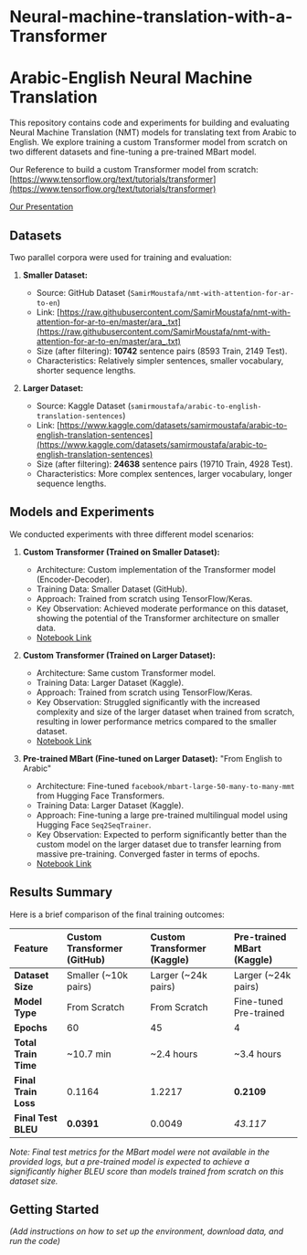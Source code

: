 # Neural-machine-translation-with-a-Transformer
# Arabic-English Neural Machine Translation

This repository contains code and experiments for building and evaluating Neural Machine Translation (NMT) models for translating text from Arabic to English. We explore training a custom Transformer model from scratch on two different datasets and fine-tuning a pre-trained MBart model.

Our Reference to build a custom Transformer model from scratch:  [https://www.tensorflow.org/text/tutorials/transformer](https://www.tensorflow.org/text/tutorials/transformer)

[Our Presentation](https://gamma.app/docs/Arabic-English-Neural-Machine-Translation-using-Transformer-3zdxhjuta1hld8f) 
## Datasets

Two parallel corpora were used for training and evaluation:

1.  **Smaller Dataset:**
    * Source: GitHub Dataset (`SamirMoustafa/nmt-with-attention-for-ar-to-en`)
    * Link: [https://raw.githubusercontent.com/SamirMoustafa/nmt-with-attention-for-ar-to-en/master/ara_.txt](https://raw.githubusercontent.com/SamirMoustafa/nmt-with-attention-for-ar-to-en/master/ara_.txt)
    * Size (after filtering): **10742** sentence pairs (8593 Train, 2149 Test).
    * Characteristics: Relatively simpler sentences, smaller vocabulary, shorter sequence lengths.

2.  **Larger Dataset:**
    * Source: Kaggle Dataset (`samirmoustafa/arabic-to-english-translation-sentences`)
    * Link: [https://www.kaggle.com/datasets/samirmoustafa/arabic-to-english-translation-sentences](https://www.kaggle.com/datasets/samirmoustafa/arabic-to-english-translation-sentences)
    * Size (after filtering): **24638** sentence pairs (19710 Train, 4928 Test).
    * Characteristics: More complex sentences, larger vocabulary, longer sequence lengths.

## Models and Experiments

We conducted experiments with three different model scenarios:

1.  **Custom Transformer (Trained on Smaller Dataset):**
    * Architecture: Custom implementation of the Transformer model (Encoder-Decoder).
    * Training Data: Smaller Dataset (GitHub).
    * Approach: Trained from scratch using TensorFlow/Keras.
    * Key Observation: Achieved moderate performance on this dataset, showing the potential of the Transformer architecture on smaller data.
    * [Notebook Link](https://colab.research.google.com/drive/1_6JOFjpYvalwfpG7UlW77r0yUW6CK_7F?usp=sharing)

2.  **Custom Transformer (Trained on Larger Dataset):**
    * Architecture: Same custom Transformer model.
    * Training Data: Larger Dataset (Kaggle).
    * Approach: Trained from scratch using TensorFlow/Keras.
    * Key Observation: Struggled significantly with the increased complexity and size of the larger dataset when trained from scratch, resulting in lower performance metrics compared to the smaller dataset.
    * [Notebook Link](https://colab.research.google.com/drive/1CFkn5e8aHyzrqel5RbzaSyAk_Af7OJKq?usp=sharing)

3.  **Pre-trained MBart (Fine-tuned on Larger Dataset):** "From English to Arabic"
    * Architecture: Fine-tuned `facebook/mbart-large-50-many-to-many-mmt` from Hugging Face Transformers.
    * Training Data: Larger Dataset (Kaggle).
    * Approach: Fine-tuning a large pre-trained multilingual model using Hugging Face `Seq2SeqTrainer`.
    * Key Observation: Expected to perform significantly better than the custom model on the larger dataset due to transfer learning from massive pre-training. Converged faster in terms of epochs.
    * [Notebook Link](https://colab.research.google.com/drive/1cSEgvEQO-jQmnculkoiTahavuQgiExsZ?usp=sharing)

## Results Summary

Here is a brief comparison of the final training outcomes:

| Feature             | Custom Transformer (GitHub) | Custom Transformer (Kaggle) | Pre-trained MBart (Kaggle) |
| :------------------ | :-------------------------- | :-------------------------- | :------------------------- |
| **Dataset Size** | Smaller (~10k pairs)        | Larger (~24k pairs)         | Larger (~24k pairs)        |
| **Model Type** | From Scratch                | From Scratch                | Fine-tuned Pre-trained     |
| **Epochs** | 60                          | 45                          | 4                          |
| **Total Train Time**| ~10.7 min                   | ~2.4 hours                  | ~3.4 hours                 |
| **Final Train Loss**| 0.1164                      | 1.2217                      | **0.2109** |
| **Final Test BLEU** | **0.0391** | 0.0049                      | *43.117* |

*Note: Final test metrics for the MBart model were not available in the provided logs, but a pre-trained model is expected to achieve a significantly higher BLEU score than models trained from scratch on this dataset size.*

## Getting Started

*(Add instructions on how to set up the environment, download data, and run the code)*
